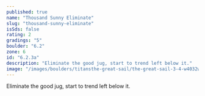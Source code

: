 ```yaml
---
published: true
name: "Thousand Sunny Eliminate"
slug: "thousand-sunny-eliminate"
isSds: false
rating: 2
gradings: "5"
boulder: "6.2"
zone: 6
id: "6.2.3a"
description: "Eliminate the good jug, start to trend left below it."
image: "/images/boulders/titansthe-great-sail/the-great-sail-3-4-w4032w-r1.jpg"
---
```


Eliminate the good jug, start to trend left below it.
